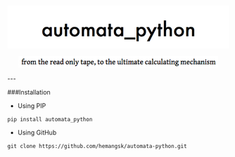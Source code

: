 <p align="center">
<img src = "images/automata-header.png" />
</p>
<p align="center">
<img src = "images/automatasub.png"/>
</p>
---

###Installation

-  Using PIP

```
pip install automata_python
```

-  Using GitHub

```
git clone https://github.com/hemangsk/automata-python.git
```

